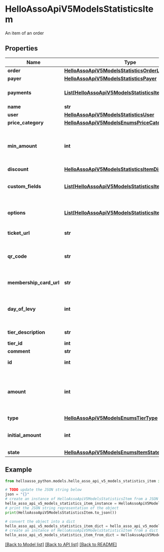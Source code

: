 # HelloAssoApiV5ModelsStatisticsItem

An item of an order

## Properties

Name | Type | Description | Notes
------------ | ------------- | ------------- | -------------
**order** | [**HelloAssoApiV5ModelsStatisticsOrderLight**](HelloAssoApiV5ModelsStatisticsOrderLight.md) |  | [optional] 
**payer** | [**HelloAssoApiV5ModelsStatisticsPayer**](HelloAssoApiV5ModelsStatisticsPayer.md) |  | [optional] 
**payments** | [**List[HelloAssoApiV5ModelsStatisticsItemPayment]**](HelloAssoApiV5ModelsStatisticsItemPayment.md) | Payments linked to this item | [optional] 
**name** | **str** |  | [optional] 
**user** | [**HelloAssoApiV5ModelsStatisticsUser**](HelloAssoApiV5ModelsStatisticsUser.md) |  | [optional] 
**price_category** | [**HelloAssoApiV5ModelsEnumsPriceCategory**](HelloAssoApiV5ModelsEnumsPriceCategory.md) |  | [optional] 
**min_amount** | **int** | Minimum amount that was specified on the tier (in cents) | [optional] 
**discount** | [**HelloAssoApiV5ModelsStatisticsItemDiscount**](HelloAssoApiV5ModelsStatisticsItemDiscount.md) |  | [optional] 
**custom_fields** | [**List[HelloAssoApiV5ModelsStatisticsItemCustomField]**](HelloAssoApiV5ModelsStatisticsItemCustomField.md) | Custom fields related to this item | [optional] 
**options** | [**List[HelloAssoApiV5ModelsStatisticsItemOption]**](HelloAssoApiV5ModelsStatisticsItemOption.md) | Extra options taken with this item | [optional] 
**ticket_url** | **str** | The Ticket Url | [optional] 
**qr_code** | **str** | The item QrCode (for ticket scanning only) | [optional] 
**membership_card_url** | **str** | The Membership Card Url | [optional] 
**day_of_levy** | **int** | The day of levy for monthly donation only | [optional] 
**tier_description** | **str** | Tier description | [optional] 
**tier_id** | **int** |  | [optional] 
**comment** | **str** |  | [optional] 
**id** | **int** | ID of the Item | [optional] 
**amount** | **int** | Total item Price in cents (after discount without extra options) | [optional] 
**type** | [**HelloAssoApiV5ModelsEnumsTierType**](HelloAssoApiV5ModelsEnumsTierType.md) |  | [optional] 
**initial_amount** | **int** | The raw amount (without reduction) | [optional] 
**state** | [**HelloAssoApiV5ModelsEnumsItemState**](HelloAssoApiV5ModelsEnumsItemState.md) |  | [optional] 

## Example

```python
from helloasso_python.models.hello_asso_api_v5_models_statistics_item import HelloAssoApiV5ModelsStatisticsItem

# TODO update the JSON string below
json = "{}"
# create an instance of HelloAssoApiV5ModelsStatisticsItem from a JSON string
hello_asso_api_v5_models_statistics_item_instance = HelloAssoApiV5ModelsStatisticsItem.from_json(json)
# print the JSON string representation of the object
print(HelloAssoApiV5ModelsStatisticsItem.to_json())

# convert the object into a dict
hello_asso_api_v5_models_statistics_item_dict = hello_asso_api_v5_models_statistics_item_instance.to_dict()
# create an instance of HelloAssoApiV5ModelsStatisticsItem from a dict
hello_asso_api_v5_models_statistics_item_from_dict = HelloAssoApiV5ModelsStatisticsItem.from_dict(hello_asso_api_v5_models_statistics_item_dict)
```
[[Back to Model list]](../README.md#documentation-for-models) [[Back to API list]](../README.md#documentation-for-api-endpoints) [[Back to README]](../README.md)


